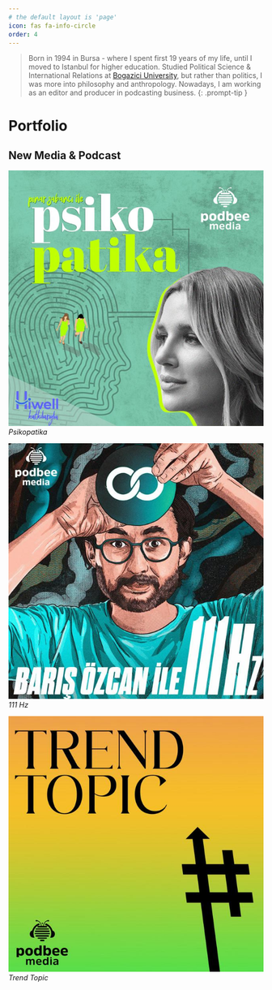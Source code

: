 ```yaml
---
# the default layout is 'page'
icon: fas fa-info-circle
order: 4
---
```


> Born in 1994 in Bursa - where I spent first 19 years of my life, until I moved to Istanbul for higher education. Studied Political Science & International Relations at [Bogazici University](https://bogazici.edu.tr/en-US/Index), but rather than politics, I was more into philosophy and anthropology. Nowadays, I am working as an editor and producer in podcasting business.
{: .prompt-tip }

# Portfolio

## New Media & Podcast

![Pınar Sabancı ile Psikopatika](/assets/img/psikopatika.jpg)
_Psikopatika_

![Barış Özcan ile 111 Hz](/assets/img/barisozcan.jpg)
_111 Hz_

![Ozan Gündoğdu ile Trend Topic](/assets/img/trendtopic.jpg)
_Trend Topic_
